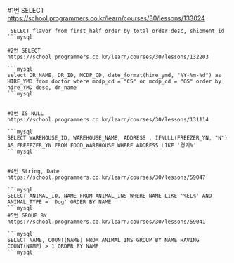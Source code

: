 #1번 SELECT https://school.programmers.co.kr/learn/courses/30/lessons/133024

```mysql
 SELECT flavor from first_half order by total_order desc, shipment_id
```mysql

#2번 SELECT https://school.programmers.co.kr/learn/courses/30/lessons/132203

```mysql
select DR_NAME, DR_ID, MCDP_CD, date_format(hire_ymd, "%Y-%m-%d") as HIRE_YMD from doctor where mcdp_cd = "CS" or mcdp_cd = "GS" order by hire_YMD desc, dr_name
```mysql


#3번 IS NULL https://school.programmers.co.kr/learn/courses/30/lessons/131114

```mysql
SELECT WAREHOUSE_ID, WAREHOUSE_NAME, ADDRESS , IFNULL(FREEZER_YN, "N") AS FREEEZER_YN FROM FOOD_WAREHOUSE WHERE ADDRESS LIKE '경기%'
```mysql


#4번 String, Date https://school.programmers.co.kr/learn/courses/30/lessons/59047

```mysql
SELECT ANIMAL_ID, NAME FROM ANIMAL_INS WHERE NAME LIKE '%EL%' AND ANIMAL_TYPE = 'Dog' ORDER BY NAME
```mysql
#5번 GROUP BY https://school.programmers.co.kr/learn/courses/30/lessons/59041

```mysql
SELECT NAME, COUNT(NAME) FROM ANIMAL_INS GROUP BY NAME HAVING COUNT(NAME) > 1 ORDER BY NAME
```mysql
